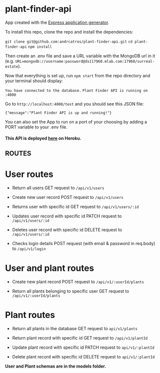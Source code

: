 # plant-finder-api

App created with the [Express application generator](https://expressjs.com/en/starter/generator.html).

To install this repo, clone the repo and install the dependencies:

`git clone git@github.com:andrcatros/plant-finder-api.git`
`cd plant-finder-api`
`npm install`

Then create an .env file and save a URL variable with the MongoDB url in it (e.g. `URL=mongodb://username:password@ds117960.mlab.com:17960/surreal-estate`).

Now that everything is set up, run `npm start` from the repo directory and your terminal should display:

`You have connected to the database.`
`Plant Finder API is running on :4000`

Go to `http://localhost:4000/test` and you should see this JSON file:

`{"message":"Plant Finder API is up and running!"}`

You can also set the App to run on a port of your choosing by adding a PORT variable to your .env file.

#### This API is deployed [here](https://plant-finder-api.herokuapp.com/) on Heroku.

## ROUTES

# User routes

- Return all users
  GET request to `/api/v1/users`

- Create new user record
  POST request to `/api/v1/users`

- Returns user with specific id
  GET request to `/api/v1/users/:id`

- Updates user record with specific id
  PATCH request to `/api/v1/users/:id`

- Deletes user record with specific id
  DELETE request to `/api/v1/users/:id`

- Checks login details
  POST request (with email & password in req.body) to `/api/v1/login`

# User and plant routes

- Create new plant record
  POST request to `/api/v1/:userId/plants`

- Return all plants belonging to specific user
  GET request to `/api/v1/:userId/plants`

# Plant routes

- Return all plants in the database
  GET request to `api/v1/plants`

- Return plant record with specific id
  GET request to `/api/v1/plantId`

- Update plant record with specific id
  PATCH request to `api/v1/:plantId`

- Delete plant record with specific id
  DELETE request to `api/v1/:plantId`

**User and Plant schemas are in the models folder.**

